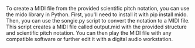 To create a MIDI file from the provided scientific pitch notation, you can use the mido library in Python. First, you'll need to install it with pip install mido. Then, you can use the songie.py script to convert the notation to a MIDI file. This script creates a MIDI file called output.mid with the provided structure and scientific pitch notation. You can then play the MIDI file with any compatible software or further edit it with a digital audio workstation.
